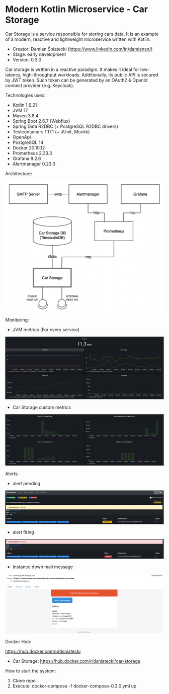 # Modern Kotlin Microservice - Car Storage

Car Storage is a service responsible for storing cars data. It is an example of a modern, reactive and lightweight
microservice written with Kotlin.

- Creator: Damian Śniatecki (https://www.linkedin.com/in/damiansn/)
- Stage: early development
- Version: 0.3.0

Car storage is written in a reactive paradigm. It makes it ideal for low-latency, high-throughput workloads.
Additionally, its public API is secured by JWT token. Such token can be generated by an OAuth2 & OpenId connect provider
(e.g. Keycloak).

Technologies used:

- Kotlin 1.6.21
- JVM 17
- Maven 3.8.4
- Spring Boot 2.6.7 (Webflux)
- Spring Data R2DBC (+ PostgreSQL R2DBC drivers)
- Testcontainers 1.17.1 (+ JUnit, Mockk)
- OpenApi
- PostgreSQL 14
- Docker 20.10.12
- Prometheus 2.33.3
- Grafana 8.2.6
- Alertmanager 0.23.0

Architecture:

![architecture-diagram](utils/docs/car-storage-architecture.png)

Monitoring:

- JVM metrics (For every service)

![jvm-metrics](./utils/docs/images/jvm-metrics.png)

- Car Storage custom metrics

![metrics](./utils/docs/images/car-storage-metrics.png)

Alerts:

- alert pending

![alert-instance-down-pending](./utils/docs/images/alert-instance-down-pending.png)

- alert firing

![alert-instance-down-firing](./utils/docs/images/alert-instance-down-firing.png)

- Instance down mail message

![alert-instance-down-msg](./utils/docs/images/alert-instance-down-msg.png)

Docker Hub:

https://hub.docker.com/u/dsniatecki

- Car Storage: https://hub.docker.com/r/dsniatecki/car-storage

How to start the system:

1. Clone repo
2. Execute: docker-compose -f docker-compose-0.3.0.yml up
